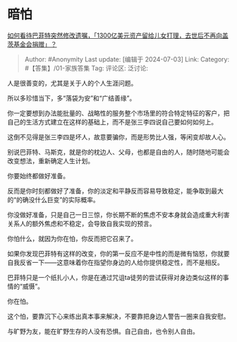 # 暗怕
[如何看待巴菲特突然修改遗嘱，「1300亿美元资产留给儿女打理，去世后不再向盖茨基金会捐赠」？](https://www.zhihu.com/question/660347805/answer/3550325666)

> Author: #Anonymity
> Last update: [编辑于 2024-07-03]
> Link:
> Category: #【答集】/01-家族答集 
> Tag: 
> 评论区:
> 泛讨论:

人是很善变的，尤其是关于人的个人生涯问题。

所以多珍惜当下，多“落袋为安”和“广结善缘”。

你一定要想到办法能批量的、战略性的服务整个市场里的符合特定特征的客户，把自己的生活方式建立在这样的基础上，而不是张三李四说自己要如何如何上。

这倒不见得是张三李四是坏人，故意要骗你，而是形势比人强，等闲变却故人心。

别说巴菲特、马斯克，就是你的枕边人、父母，也都是自由的人，随时随地可能会改变想法，重新确定人生计划。

你要始终都做好准备。

反而是你时刻都做好了准备，你的淡定和平静反而容易导致稳定，能争取到最大的“的确没什么巨变”的实际概率。

你没做好准备，只是自己一日三惊，你长期不断的焦虑不安本身就会造成重大利害关系人的额外焦虑和不稳定，会导致自我实现的预言。

你怕什么，就因为你在怕，你反而把它召来了。

如果你发现巴菲特有这样的改变，你的第一反应不是中性的而是微有恼怒，你就要自我反省一下——这意味着你在指望你身边的人给你提供稳定性，而不是相反。

巴菲特只是一个纸扎小人，你是在通过咒诅ta徒劳的尝试获得对身边类似这样的事情的“威慑”。

你在怕。

这个怕，要靠沉下心来练出真本事来解决，不要靠把身边人警告一圈来自我安慰。

与旷野为友，能在旷野生存的人没有恐惧。自己自由，也令别人自由。